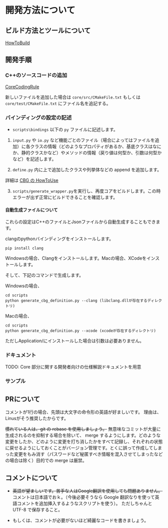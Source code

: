 ﻿
# 開発方法について

## ビルド方法とツールについて

[HowToBuild](HowToBuild_Ja.md)

## 開発手順

### C++のソースコードの追加

[CoreCodingRule](CoreCodingRule_Ja.md)

新しいファイルを追加した場合は `core/src/CMakeFile.txt` もしくは `core/test/CMakeFile.txt` にファイル名を追記する。

### バインディングの設定の記述

* `scripts\bindings` 以下の `py` ファイルに記述します。 

1. `input.py` や `io.py` など機能ごとのファイル（場合によってはファイルを追加）に各クラスの情報（どのようなプロパティがあるか、基底クラスはなにか、静的クラスかなど）やメソッドの情報（戻り値は何型か、引数は何型かなど）を記述します。

2.  `define.py` 内に上で追加したクラスや列挙体などの append を追加します。

詳細は [CBG の HowToUse](https://github.com/altseed/CppBindingGenerator/blob/master/docs/HowToUse.md)

3. `scripts/generate_wrapper.py`を実行し、再度コアをビルドします。この時エラーが出ず正常にビルドできることを確認します。

#### 自動生成ファイルについて

これらの設定はC++のファイルとJsonファイルから自動生成することもできます。

clangのpythonバインディングをインストールします。

```
pip install clang
```

Windowsの場合、Clangをインストールします。Macの場合、XCodeをインストールします。

そして、下記のコマンドで生成します。

Windowsの場合、

```
cd scripts
python generate_cbg_definition.py --clang (libclang.dllが存在するディレクトリ)
```

Macの場合、

```
cd scripts
python generate_cbg_definition.py --xcode (xcodeが存在するディレクトリ)
```

ただしApplication/にインストールした場合は引数は必要ありません。


### ドキュメント

TODO: Core 部分に関する開発者向けの仕様解説ドキュメントを用意

### サンプル


## PRについて

コメントが1行の場合、先頭は大文字の命令形の英語が好ましいです。
理由は、Linusがそう推奨したからです。

~~慣れている人は、git の rebase を使用しましょう。~~
無意味なコミットが大量に生成されるのを抑制する場合を除いて、 merge するようにします。どのような変更をしたか、どのように変更を打ち消したかをすべて記録し、それぞれの状態に戻せるようにしておくことがバージョン管理です。とくに誤って作成してしまった変更をもみ消す（パスワードなど秘匿すべき情報を混入させてしまったなどの場合は除く）目的での merge は厳禁。

## コメントについて

* ~~英語が望ましいです。苦手な人はGoogle翻訳を使用しても問題ありません。~~
コメントは日本語でおｋ。（今後必要そうなら Google 翻訳なりを使って英語コメントを追加挿入するようなスクリプトを使う）。 ただしちゃんと UTF-8 で保存すること。

* もしくは、コメントが必要がないほど綺麗なコードを書きましょう。

